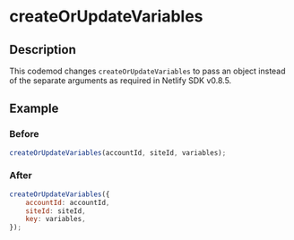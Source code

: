 # createOrUpdateVariables

## Description

This codemod changes `createOrUpdateVariables` to pass an object instead of the separate arguments as required in Netlify SDK v0.8.5.

## Example

### Before

```jsx
createOrUpdateVariables(accountId, siteId, variables);
```

### After

```jsx
createOrUpdateVariables({
	accountId: accountId,
	siteId: siteId,
	key: variables,
});
```

